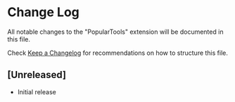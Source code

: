 # Change Log

All notable changes to the "PopularTools" extension will be documented in this file.

Check [Keep a Changelog](http://keepachangelog.com/) for recommendations on how to structure this file.

## [Unreleased]

- Initial release